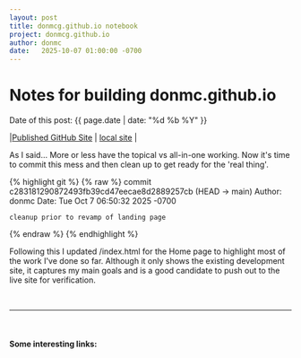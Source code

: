 ```yaml
---
layout: post
title: donmcg.github.io notebook 
project: donmcg.github.io
author: donmc
date:   2025-10-07 01:00:00 -0700
---
```

<head>
    <script type="text/javascript" async
      src="https://cdnjs.cloudflare.com/ajax/libs/mathjax/2.7.7/MathJax.js?config=TeX-MML-AM_CHTML">
    </script>
</head>

# Notes for building donmc.github.io
Date of this post: {{ page.date | date: "%d %b %Y" }}

|[Published GitHub Site](https://donmcg.github.io) | [local site](http://localhost:4000) |

As I said...
More or less have the topical vs all-in-one working.
Now it's time to commit this mess and then clean up to get ready
for the 'real thing'.

{% highlight git %}
{% raw %}
commit c283181290872493fb39cd47eecae8d2889257cb (HEAD -> main)
Author: donmc
Date:   Tue Oct 7 06:50:32 2025 -0700

    cleanup prior to revamp of landing page
{% endraw %}
{% endhighlight %}

Following this I updated /index.html for the Home page to highlight
most of the work I've done so far.  Although it only shows the
existing development site, it captures my main goals and is a 
good candidate to push out to the live site for verification.


&nbsp;

---
&nbsp;
#### Some interesting links:

